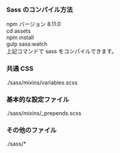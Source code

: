 
### Sass のコンパイル方法

npm バージョン 8.11.0<br>
cd assets<br>
npm install<br>
gulp sass:watch<br>
上記コマンドで sass をコンパイルできます。<br>

### 共通 CSS

./sass/mixins/variables.scss

### 基本的な設定ファイル

./sass/mixins/\_prepends.scss

### その他のファイル

./sass/\*
